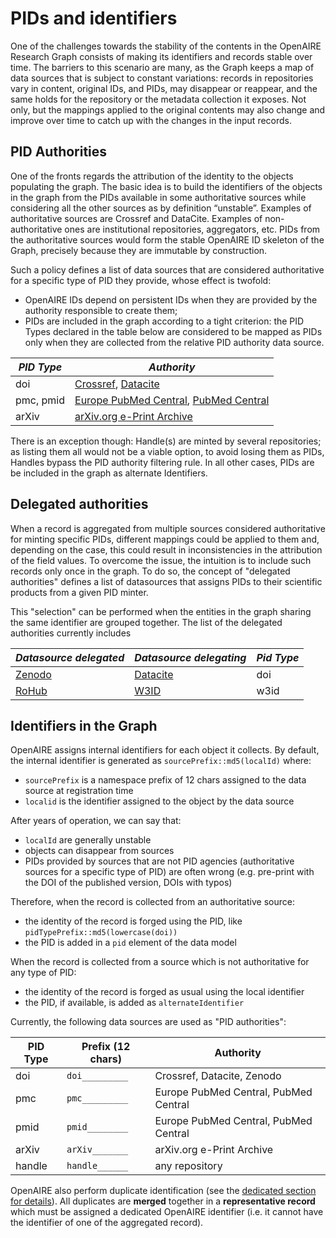 # PIDs and identifiers

One of the challenges towards the stability of the contents in the OpenAIRE Research Graph consists of making its identifiers and records stable over time.
The barriers to this scenario are many, as the Graph keeps a map of data sources that is subject to constant variations: records in repositories vary in content,
original IDs, and PIDs, may disappear or reappear, and the same holds for the repository or the metadata collection it exposes.
Not only, but the mappings applied to the original contents may also change and improve over time to catch up with the changes in the input records.

## PID Authorities

One of the fronts regards the attribution of the identity to the objects populating the graph. The basic idea is to build the identifiers of the objects in the graph from the PIDs available in some authoritative sources while considering all the other sources as by definition “unstable”. Examples of authoritative sources are Crossref and DataCite. Examples of non-authoritative ones are institutional repositories, aggregators, etc. PIDs from the authoritative sources would form the stable OpenAIRE ID skeleton of the Graph, precisely because they are immutable by construction.

Such a policy defines a list of data sources that are considered authoritative for a specific type of PID they provide, whose effect is twofold:
* OpenAIRE IDs depend on persistent IDs when they are provided by the authority responsible to create them;
* PIDs are included in the graph according to a tight criterion: the PID Types declared in the table below are considered to be mapped as PIDs only when they are collected from the relative PID authority data source.

| *PID Type* | *Authority*                                                                                         |
|------------|-----------------------------------------------------------------------------------------------------|
| doi        | [Crossref](https://www.crossref.org), [Datacite](https://datacite.org)                              |
| pmc, pmid  | [Europe PubMed Central](https://europepmc.org/), [PubMed Central](https://www.ncbi.nlm.nih.gov/pmc) |
| arXiv      | [arXiv.org e-Print Archive](https://arxiv.org/)                                                     |

There is an exception though: Handle(s) are minted by several repositories; as listing them all would not be a viable option, to avoid losing them as PIDs, Handles bypass the PID authority filtering rule.
In all other cases, PIDs are be included in the graph as alternate Identifiers.

## Delegated authorities

When a record is aggregated from multiple sources considered authoritative for minting specific PIDs, different mappings could be applied to them and, depending on the case,
this could result in inconsistencies in the attribution of the field values.
To overcome the issue, the intuition is to include such records only once in the graph. To do so, the concept of "delegated authorities" defines a list of datasources that
assigns PIDs to their scientific products from a given PID minter.

This "selection" can be performed when the entities in the graph sharing the same identifier are grouped together. The list of the delegated authorities currently includes

| *Datasource delegated*               | *Datasource delegating*          | *Pid Type* |
|--------------------------------------|----------------------------------|------------|
| [Zenodo](https://zenodo.org)         | [Datacite](https://datacite.org) | doi        |
| [RoHub](https://reliance.rohub.org/) | [W3ID](https://w3id.org/)        | w3id       |


## Identifiers in the Graph

OpenAIRE assigns internal identifiers for each object it collects.
By default, the internal identifier is generated as `sourcePrefix::md5(localId)` where:

* `sourcePrefix` is a namespace prefix of 12 chars assigned to the data source at registration time
* `localid` is the identifier assigned to the object by the data source

After years of operation, we can say that:

* `localId` are generally unstable
* objects can disappear from sources
* PIDs provided by sources that are not PID agencies (authoritative sources for a specific type of PID) are often wrong (e.g. pre-print with the DOI of the published version, DOIs with typos)

Therefore, when the record is collected from an authoritative source:

* the identity of the record is forged using the PID, like `pidTypePrefix::md5(lowercase(doi))`
* the PID is added in a `pid` element of the data model

When the record is collected from a source which is not authoritative for any type of PID:
* the identity of the record is forged as usual using the local identifier
* the PID, if available, is added as `alternateIdentifier`

Currently, the following data sources are used as "PID authorities":

| PID Type  | Prefix (12 chars)      | Authority                             	 |
|-----------|------------------------|-----------------------------------------|
| doi       | `doi_________`      	  | Crossref, Datacite, Zenodo            	 |
| pmc       | `pmc_________`      	  | Europe PubMed Central, PubMed Central 	 |
| pmid      | `pmid________`      	  | Europe PubMed Central, PubMed Central 	 |
| arXiv     | `arXiv_______`      	  | arXiv.org e-Print Archive             	 |
| handle    | `handle______`      	  | any repository                        	 |

OpenAIRE also perform duplicate identification (see the [dedicated section for details](../../data-provision/deduplication/)).
All duplicates are **merged** together in a **representative record** which must be assigned a dedicated OpenAIRE identifier (i.e. it cannot have the identifier of one of the aggregated record).
